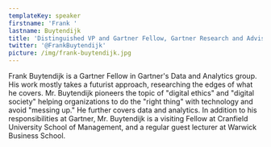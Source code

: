 ```yaml
---
templateKey: speaker
firstname: 'Frank '
lastname: Buytendijk
title: 'Distinguished VP and Gartner Fellow, Gartner Research and Advisory'
twitter: '@FrankBuytendijk'
picture: /img/frank-buytendijk.jpg
---
```

Frank Buytendijk is a Gartner Fellow in Gartner's Data and Analytics group. His work mostly takes a futurist approach, researching the edges of what he covers. Mr. Buytendijk pioneers the topic of "digital ethics" and "digital society" helping organizations to do the "right thing" with technology and avoid "messing up." He further covers data and analytics. In addition to his responsibilities at Gartner, Mr. Buytendijk is a visiting Fellow at Cranfield University School of Management, and a regular guest lecturer at Warwick Business School.
